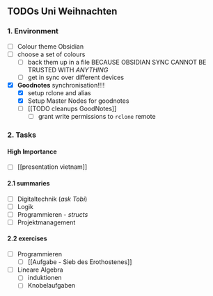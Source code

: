 ## TODOs Uni Weihnachten

### 1. Environment
- [ ]  Colour theme Obsidian
- [ ] choose a set of colours
	- [ ] back them up in a file BECAUSE OBSIDIAN SYNC CANNOT BE TRUSTED WITH *ANYTHING*
	- [ ] get in sync over different devices
- [x] **Goodnotes** synchronisation!!!!
	- [x] setup rclone and alias
	- [x] Setup Master Nodes for goodnotes
	- [ ] [[TODO cleanups GoodNotes]]
		- [ ] grant write permissions to `rclone` remote
### 2. Tasks
#### High Importance
- [ ] [[presentation vietnam]]
#### 2.1 summaries
- [ ] Digitaltechnik (_ask Tobi_)
- [ ] Logik
- [ ] Programmieren - _structs_
- [ ] Projektmanagement

#### 2.2 exercises
- [ ] Programmieren
	- [ ] [[Aufgabe - Sieb des Erothostenes]]
- [ ] Lineare Algebra
	- [ ] induktionen
	- [ ] Knobelaufgaben
